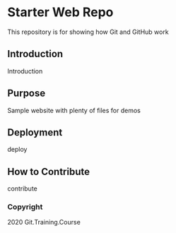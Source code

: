 # Starter Web Repo

This repository is for showing how Git and GitHub work

## Introduction
Introduction

## Purpose

Sample website with plenty of files for demos

## Deployment
deploy

## How to Contribute
contribute

### Copyright 

2020 Git.Training.Course
